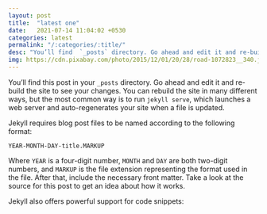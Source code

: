 ```yaml
---
layout: post
title:  "latest one"
date:   2021-07-14 11:04:02 +0530
categories: latest
permalink: "/:categories/:title/"
desc: "You’ll find  `_posts` directory. Go ahead and edit it and re-build the site to see your changes. You can rebuild the site in"
img: https://cdn.pixabay.com/photo/2015/12/01/20/28/road-1072823__340.jpg
---
```

You’ll find this post in your `_posts` directory. Go ahead and edit it and re-build the site to see your changes. You can rebuild the site in many different ways, but the most common way is to run `jekyll serve`, which launches a web server and auto-regenerates your site when a file is updated.

Jekyll requires blog post files to be named according to the following format:

`YEAR-MONTH-DAY-title.MARKUP`

Where `YEAR` is a four-digit number, `MONTH` and `DAY` are both two-digit numbers, and `MARKUP` is the file extension representing the format used in the file. After that, include the necessary front matter. Take a look at the source for this post to get an idea about how it works.

Jekyll also offers powerful support for code snippets:


